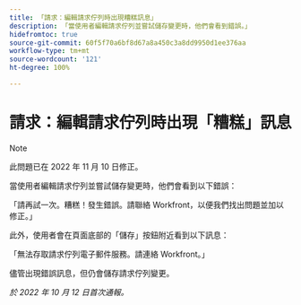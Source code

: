 ```yaml
---
title: 「請求：編輯請求佇列時出現糟糕訊息」
description: 「當使用者編輯請求佇列並嘗試儲存變更時，他們會看到錯誤。」
hidefromtoc: true
source-git-commit: 60f5f70a6bf8d67a8a450c3a8dd9950d1ee376aa
workflow-type: tm+mt
source-wordcount: '121'
ht-degree: 100%

---
```



# 請求：編輯請求佇列時出現「糟糕」訊息

>[!NOTE]
>
>此問題已在 2022 年 11 月 10 日修正。

當使用者編輯請求佇列並嘗試儲存變更時，他們會看到以下錯誤：

「請再試一次。糟糕！發生錯誤。請聯絡 Workfront，以便我們找出問題並加以修正。」

此外，使用者會在頁面底部的「儲存」按鈕附近看到以下訊息：

「無法存取請求佇列電子郵件服務。請連絡 Workfront。」

儘管出現錯誤訊息，但仍會儲存請求佇列變更。

_於 2022 年 10 月 12 日首次通報。_

